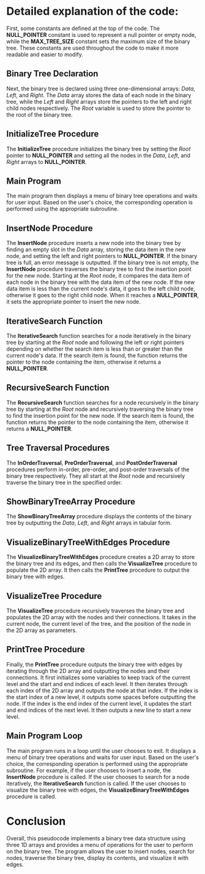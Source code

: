 # Detailed explanation of the code:

First, some constants are defined at the top of the code. The **NULL_POINTER** constant is used to represent a null pointer or empty node, while the **MAX_TREE_SIZE** constant sets the maximum size of the binary tree. These constants are used throughout the code to make it more readable and easier to modify.

## Binary Tree Declaration

Next, the binary tree is declared using three one-dimensional arrays: _Data_, _Left_, and _Right_. The _Data_ array stores the data of each node in the binary tree, while the _Left_ and _Right_ arrays store the pointers to the left and right child nodes respectively. The _Root_ variable is used to store the pointer to the root of the binary tree.

## InitializeTree Procedure

The **InitializeTree** procedure initializes the binary tree by setting the _Root_ pointer to **NULL_POINTER** and setting all the nodes in the _Data_, _Left_, and _Right_ arrays to **NULL_POINTER**.

## Main Program 

The main program then displays a menu of binary tree operations and waits for user input. Based on the user's choice, the corresponding operation is performed using the appropriate subroutine.

## InsertNode Procedure

The **InsertNode** procedure inserts a new node into the binary tree by finding an empty slot in the _Data_ array, storing the data item in the new node, and setting the left and right pointers to **NULL_POINTER**. If the binary tree is full, an error message is outputted. If the binary tree is not empty, the **InsertNode** procedure traverses the binary tree to find the insertion point for the new node. Starting at the _Root_ node, it compares the data item of each node in the binary tree with the data item of the new node. If the new data item is less than the current node's data, it goes to the left child node, otherwise it goes to the right child node. When it reaches a **NULL_POINTER**, it sets the appropriate pointer to insert the new node.

## IterativeSearch Function

The **IterativeSearch** function searches for a node iteratively in the binary tree by starting at the _Root_ node and following the left or right pointers depending on whether the search item is less than or greater than the current node's data. If the search item is found, the function returns the pointer to the node containing the item, otherwise it returns a **NULL_POINTER**.

## RecursiveSearch Function

The **RecursiveSearch** function searches for a node recursively in the binary tree by starting at the _Root_ node and recursively traversing the binary tree to find the insertion point for the new node. If the search item is found, the function returns the pointer to the node containing the item, otherwise it returns a **NULL_POINTER**.

## Tree Traversal Procedures

The **InOrderTraversal**, **PreOrderTraversal**, and **PostOrderTraversal** procedures perform in-order, pre-order, and post-order traversals of the binary tree respectively. They all start at the _Root_ node and recursively traverse the binary tree in the specified order.

## ShowBinaryTreeArray Procedure

The **ShowBinaryTreeArray** procedure displays the contents of the binary tree by outputting the _Data_, _Left_, and _Right_ arrays in tabular form.

## VisualizeBinaryTreeWithEdges Procedure

The **VisualizeBinaryTreeWithEdges** procedure creates a 2D array to store the binary tree and its edges, and then calls the **VisualizeTree** procedure to populate the 2D array. It then calls the **PrintTree** procedure to output the binary tree with edges.

## VisualizeTree Procedure

The **VisualizeTree** procedure recursively traverses the binary tree and populates the 2D array with the nodes and their connections. It takes in the current node, the current level of the tree, and the position of the node in the 2D array as parameters.

## PrintTree Procedure

Finally, the **PrintTree** procedure outputs the binary tree with edges by iterating through the 2D array and outputting the nodes and their connections. It first initializes some variables to keep track of the current level and the start and end indices of each level. It then iterates through each index of the 2D array and outputs the node at that index. If the index is the start index of a new level, it outputs some spaces before outputting the node. If the index is the end index of the current level, it updates the start and end indices of the next level. It then outputs a new line to start a new level.

## Main Program Loop

The main program runs in a loop until the user chooses to exit. It displays a menu of binary tree operations and waits for user input. Based on the user's choice, the corresponding operation is performed using the appropriate subroutine. For example, if the user chooses to insert a node, the **InsertNode** procedure is called. If the user chooses to search for a node iteratively, the **IterativeSearch** function is called. If the user chooses to visualize the binary tree with edges, the **VisualizeBinaryTreeWithEdges** procedure is called.

# Conclusion

Overall, this pseudocode implements a binary tree data structure using three 1D arrays and provides a menu of operations for the user to perform on the binary tree. The program allows the user to insert nodes, search for nodes, traverse the binary tree, display its contents, and visualize it with edges.
